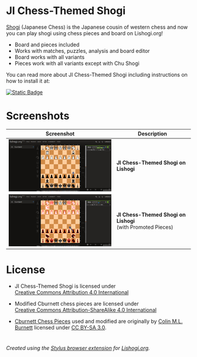 # JI Chess-Themed Shogi

[Shogi](https://en.wikipedia.org/wiki/Shogi) (Japanese Chess) is the Japanese cousin of western chess and now you can play shogi using chess pieces and board on Lishogi.org!

- Board and pieces included
- Works with matches, puzzles, analysis and board editor
- Board works with all variants
- Pieces work with all variants except with Chu Shogi

You can read more about JI Chess-Themed Shogi including instructions on how to install it at:

[![Static Badge](https://img.shields.io/badge/JI-Chess--Themed_Shogi-blue)](https://luffykudo.wordpress.com/2021/05/10/chess-themed-shogi-westernized-shogi-japanese-chess/)

# Screenshots
| Screenshot | Description |
|---|---|
| <img src="https://raw.githubusercontent.com/LuffyKudo/JI-Chess-Themed-Shogi/main/Lishogi%20Screenshot%201.png" alt="JI Chess-Themed Shogi on Lishogi screenshot" width="360"/> | **JI Chess-Themed Shogi on Lishogi** |
| <img src="https://raw.githubusercontent.com/LuffyKudo/JI-Chess-Themed-Shogi/main/Lishogi%20Screenshot%202%20(with%20Promoted%20Pieces).png" alt="JI Chess-Themed Shogi on Lishogi screenshot promoted pieces" width="360"/> | **JI Chess-Themed Shogi on Lishogi** <br> (with Promoted Pieces) |

# License
- <p xmlns:cc="http://creativecommons.org/ns#" >JI Chess-Themed Shogi is licensed under <a href="https://creativecommons.org/licenses/by/4.0/?ref=chooser-v1" target="_blank" rel="license noopener noreferrer" style="display:inline-block;">Creative Commons Attribution 4.0 International<img style="height:22px!important;margin-left:3px;vertical-align:text-bottom;" src="https://mirrors.creativecommons.org/presskit/icons/cc.svg?ref=chooser-v1" alt=""><img style="height:22px!important;margin-left:3px;vertical-align:text-bottom;" src="https://mirrors.creativecommons.org/presskit/icons/by.svg?ref=chooser-v1" alt=""></a></p>

- <p xmlns:cc="http://creativecommons.org/ns#" >Modified Cburnett chess pieces are licensed under <a href="https://creativecommons.org/licenses/by-sa/4.0/?ref=chooser-v1" target="_blank" rel="license noopener noreferrer" style="display:inline-block;">Creative Commons Attribution-ShareAlike 4.0 International<img style="height:22px!important;margin-left:3px;vertical-align:text-bottom;" src="https://mirrors.creativecommons.org/presskit/icons/cc.svg?ref=chooser-v1" alt=""><img style="height:22px!important;margin-left:3px;vertical-align:text-bottom;" src="https://mirrors.creativecommons.org/presskit/icons/by.svg?ref=chooser-v1" alt=""><img style="height:22px!important;margin-left:3px;vertical-align:text-bottom;" src="https://mirrors.creativecommons.org/presskit/icons/sa.svg?ref=chooser-v1" alt=""></a></p>

- [Cburnett Chess Pieces](https://en.wikipedia.org/wiki/User:Cburnett/GFDL_images/Chess) used and modified are originally by [Colin M.L. Burnett](https://en.wikipedia.org/wiki/User:Cburnett) licensed under [CC BY-SA 3.0](https://creativecommons.org/licenses/by-sa/3.0/deed.en).

#
*Created using the [Stylus browser extension](https://add0n.com/stylus.html) for [Lishogi.org](https://lishogi.org).*
